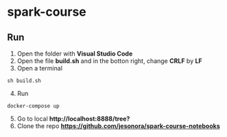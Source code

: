 # spark-course

## Run

1. Open the folder with **Visual Studio Code**
2. Open the file **build.sh** and in the botton right, change **CRLF** by **LF**
3. Open a terminal
```shell
sh build.sh
```
4. Run
```
docker-compose up
```
5. Go to local **http://localhost:8888/tree?**
6. Clone the repo **https://github.com/jesonora/spark-course-notebooks**
